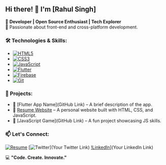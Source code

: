 ## Hi there! 👋 I'm [Rahul Singh]

🚀 **Developer | Open Source Enthusiast | Tech Explorer**  
🌟 Passionate about front-end and cross-platform development.

### 🛠️ Technologies & Skills:
- [![HTML5](https://img.shields.io/badge/HTML5-E34F26?style=for-the-badge&logo=html5&logoColor=white)](https://developer.mozilla.org/en-US/docs/Web/HTML)
- [![CSS3](https://img.shields.io/badge/CSS3-1572B6?style=for-the-badge&logo=css3&logoColor=white)](https://developer.mozilla.org/en-US/docs/Web/CSS)
- [![JavaScript](https://img.shields.io/badge/JavaScript-F7DF1E?style=for-the-badge&logo=javascript&logoColor=black)](https://developer.mozilla.org/en-US/docs/Web/JavaScript)
- [![Flutter](https://img.shields.io/badge/Flutter-02569B?style=for-the-badge&logo=flutter&logoColor=white)](https://docs.flutter.dev/)
- [![Firebase](https://img.shields.io/badge/Firebase-FFCA28?style=for-the-badge&logo=firebase&logoColor=black)](https://firebase.google.com/docs)
- [![Git](https://img.shields.io/badge/Git-F05032?style=for-the-badge&logo=git&logoColor=white)](https://git-scm.com/doc)

### 📌 Projects:
- 🔹 [Flutter App Name](GitHub Link) – A brief description of the app.
- 🔹 [Resume Website](https://github.com/linuxrahul9/resume) – A personal website built with HTML, CSS, and JavaScript.
- 🔹 [JavaScript Game](GitHub Link) – A fun project showcasing JS skills.

### 📫 Let's Connect:
[![Resume](https://img.shields.io/badge/Resume-FFD700?style=for-the-badge&logo=adobe-acrobat-reader&logoColor=black)]([Your_Resume_Link](https://rahul-tawny.vercel.app/))
[![Twitter](https://img.shields.io/badge/Twitter-1DA1F2?style=for-the-badge&logo=twitter&logoColor=white)](Your Twitter Link)
[!LinkedIn](https://img.shields.io/badge/LinkedIn-0077B5?style=for-the-badge&logo=linkedin&logoColor=white)](Your LinkedIn Link)

💻 **"Code. Create. Innovate."**
